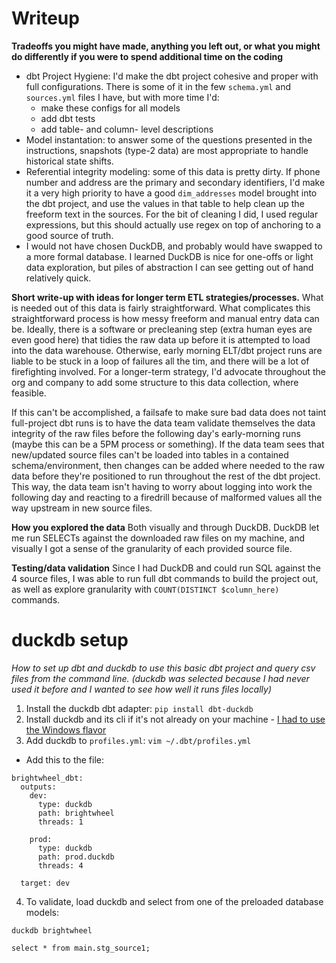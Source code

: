 # Writeup
**Tradeoffs you might have made, anything you left out, or what you might do differently if you were to spend additional time on the coding**
  - dbt Project Hygiene: I'd make the dbt project cohesive and proper with full configurations. There is some of it in the few `schema.yml` and `sources.yml` files I have, but with more time I'd:
    - make these configs for all models
    - add dbt tests
    - add table- and column- level descriptions
  - Model instantation: to answer some of the questions presented in the instructions, snapshots (type-2 data) are most appropriate to handle historical state shifts.
  - Referential integrity modeling: some of this data is pretty dirty. If phone number and address are the primary and secondary identifiers, I'd make it a very high priority to have a good `dim_addresses` model brought into the dbt project, and use the values in that table to help clean up the freeform text in the sources. For the bit of cleaning I did, I used regular expressions, but this should actually use regex on top of anchoring to a good source of truth.
  - I would not have chosen DuckDB, and probably would have swapped to a more formal database. I learned DuckDB is nice for one-offs or light data exploration, but piles of abstraction I can see getting out of hand relatively quick.

**Short write-up with ideas for longer term ETL strategies/processes.**
What is needed out of this data is fairly straightforward. What complicates this straightforward process is how messy freeform and manual entry data can be. Ideally, there is a software or precleaning step (extra human eyes are even good here) that tidies the raw data up before it is attempted to load into the data warehouse. Otherwise, early morning ELT/dbt project runs are liable to be stuck in a loop of failures all the tim, and there will be a lot of firefighting involved. For a longer-term strategy, I'd advocate throughout the org and company to add some structure to this data collection, where feasible.

If this can't be accomplished, a failsafe to make sure bad data does not taint full-project dbt runs is to have the data team validate themselves the data integrity of the raw files before the following day's early-morning runs (maybe this can be a 5PM process or something). If the data team sees that new/updated source files can't be loaded into tables in a contained schema/environment, then changes can be added where needed to the raw data before they're positioned to run throughout the rest of the dbt project. This way, the data team isn't having to worry about logging into work the following day and reacting to a firedrill because of malformed values all the way upstream in new source files.

**How you explored the data**
Both visually and through DuckDB. DuckDB let me run SELECTs against the downloaded raw files on my machine, and visually I got a sense of the granularity of each provided source file.

**Testing/data validation**
Since I had DuckDB and could run SQL against the 4 source files, I was able to run full dbt commands to build the project out, as well as explore granularity with `COUNT(DISTINCT $column_here)` commands.


# duckdb setup
_How to set up dbt and duckdb to use this basic dbt project and query csv files from the command line._
_(duckdb was selected because I had never used it before and I wanted to see how well it runs files locally)_

1. Install the duckdb dbt adapter: `pip install dbt-duckdb`
2. Install duckdb and its cli if it's not already on your machine - [I had to use the Windows flavor](https://duckdb.org/docs/installation/?version=stable&environment=cli&platform=win&download_method=package_manager)
3. Add duckdb to `profiles.yml`: `vim ~/.dbt/profiles.yml`
- Add this to the file:

```
brightwheel_dbt:
  outputs:
    dev:
      type: duckdb
      path: brightwheel
      threads: 1

    prod:
      type: duckdb
      path: prod.duckdb
      threads: 4

  target: dev
```

4. To validate, load duckdb and select from one of the preloaded database models:
```
duckdb brightwheel
```

```
select * from main.stg_source1;
```

